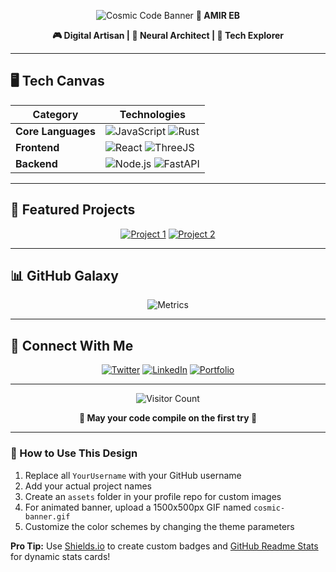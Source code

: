 
<div align="center">
  
![Cosmic Code Banner](https://github.com/YourUsername/YourUsername/blob/main/assets/cosmic-banner.gif)
**👑 AMIR EB**

**🎮 Digital Artisan | 🧠 Neural Architect | 🚀 Tech Explorer**

</div>


---

## **🖥️ Tech Canvas**
<div align="center">

| **Category**       | **Technologies**                                                                 |
|--------------------|---------------------------------------------------------------------------------|
| **Core Languages** |  ![JavaScript](https://img.shields.io/badge/JavaScript-F7DF1E?style=for-the-badge&logo=javascript&logoColor=black) ![Rust](https://img.shields.io/badge/Rust-000000?style=for-the-badge&logo=rust&logoColor=white) |
| **Frontend**       | ![React](https://img.shields.io/badge/React-20232A?style=for-the-badge&logo=react&logoColor=61DAFB) ![ThreeJS](https://img.shields.io/badge/ThreeJS-black?style=for-the-badge&logo=three.js&logoColor=white) |
| **Backend**        | ![Node.js](https://img.shields.io/badge/Node.js-339933?style=for-the-badge&logo=nodedotjs&logoColor=white) ![FastAPI](https://img.shields.io/badge/FastAPI-009688?style=for-the-badge&logo=FastAPI&logoColor=white) |

</div>

---

## **🎨 Featured Projects**
<div align="center">

[![Project 1](https://github-readme-stats.vercel.app/api/pin/?username=YourUsername&repo=AwesomeProject1&theme=radical)](https://github.com/YourUsername/AwesomeProject1)
[![Project 2](https://github-readme-stats.vercel.app/api/pin/?username=YourUsername&repo=AwesomeProject2&theme=merko)](https://github.com/YourUsername/AwesomeProject2)

</div>

---

## **📊 GitHub Galaxy**
<div align="center">

![Metrics](https://metrics.lecoq.io/YourUsername?template=classic&base=header%2C%20activity%2C%20community%2C%20repositories%2C%20metadata&base.indepth=false&base.hireable=false&base.skip=false&config.timezone=Asia%2FTehran)

</div>

---

## **🌌 Connect With Me**
<div align="center">

[![Twitter](https://img.shields.io/badge/Twitter-1DA1F2?style=for-the-badge&logo=twitter&logoColor=white)](https://twitter.com/YourHandle)
[![LinkedIn](https://img.shields.io/badge/LinkedIn-0077B5?style=for-the-badge&logo=linkedin&logoColor=white)](https://linkedin.com/in/YourProfile)
[![Portfolio](https://img.shields.io/badge/Portfolio-%23000000.svg?style=for-the-badge&logo=firefox&logoColor=#FF7139)](https://yourportfolio.com)

</div>

---

<div align="center">
  
![Visitor Count](https://komarev.com/ghpvc/?username=YourUsername&label=PROFILE+VIEWS&color=blueviolet&style=for-the-badge)

**🌟 May your code compile on the first try 🌟**

</div>

---

### **🎨 How to Use This Design**
1. Replace all `YourUsername` with your GitHub username
2. Add your actual project names
3. Create an `assets` folder in your profile repo for custom images
4. For animated banner, upload a 1500x500px GIF named `cosmic-banner.gif`
5. Customize the color schemes by changing the theme parameters

**Pro Tip:** Use [Shields.io](https://shields.io) to create custom badges and [GitHub Readme Stats](https://github.com/anuraghazra/github-readme-stats) for dynamic stats cards!
